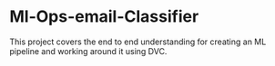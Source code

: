 # Ml-Ops-email-Classifier
This project covers the end to end understanding for creating an ML pipeline and working around it using DVC.
